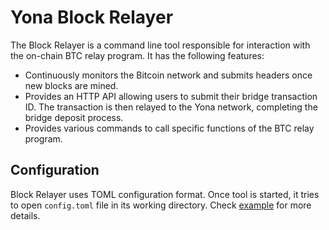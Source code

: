 # Yona Block Relayer

The Block Relayer is a command line tool responsible for interaction with the on-chain BTC relay program. It has the
following features:

- Continuously monitors the Bitcoin network and submits headers once new blocks are mined.
- Provides an HTTP API allowing users to submit their bridge transaction ID. The transaction is then relayed to the Yona
  network, completing the bridge deposit process.
- Provides various commands to call specific functions of the BTC relay program.

## Configuration

Block Relayer uses TOML configuration format. Once tool is started, it tries to open `config.toml` file in its working
directory. Check [example](example.toml) for more details.


